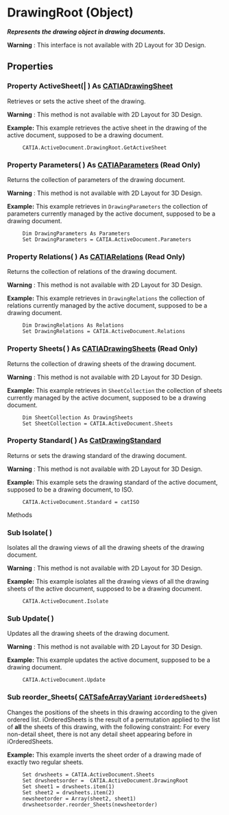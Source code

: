 # DrawingRoot (Object)

**_Represents the drawing object in drawing documents._**

**Warning** : This interface is not available with 2D Layout for 3D Design.

## Properties

### Property **ActiveSheet**(| ) As [CATIADrawingSheet](../DraftingInterfaces/interface_DrawingSheet_30816.md)

   Retrieves or sets the active sheet of the drawing.

**Warning** : This method is not available with 2D Layout for 3D Design.

**Example:**      This example retrieves the active sheet in the drawing of the active document, supposed to be a drawing document.

```VBScript
     CATIA.ActiveDocument.DrawingRoot.GetActiveSheet

```

### Property **Parameters**( ) As [CATIAParameters](../KnowledgeInterfaces/interface_Parameters_22342.md) (Read Only)

   Returns the collection of parameters of the drawing document.

**Warning** : This method is not available with 2D Layout for 3D Design.

**Example:**      This example retrieves in `DrawingParameters` the collection of parameters currently managed by the active document, supposed to be a drawing document.

```VBScript
     Dim DrawingParameters As Parameters
     Set DrawingParameters = CATIA.ActiveDocument.Parameters

```

### Property **Relations**( ) As [CATIARelations](../KnowledgeInterfaces/interface_Relations_18301.md) (Read Only)

   Returns the collection of relations of the drawing document.

**Warning** : This method is not available with 2D Layout for 3D Design.

**Example:**      This example retrieves in `DrawingRelations` the collection of relations currently managed by the active document, supposed to be a drawing document.

```VBScript
     Dim DrawingRelations As Relations
     Set DrawingRelations = CATIA.ActiveDocument.Relations

```

### Property **Sheets**( ) As [CATIADrawingSheets](../DraftingInterfaces/interface_DrawingSheets_36522.md) (Read Only)

   Returns the collection of drawing sheets of the drawing document.

**Warning** : This method is not available with 2D Layout for 3D Design.

**Example:**      This example retrieves in `SheetCollection` the collection of sheets currently managed by the active document, supposed to be a drawing document.

```VBScript
     Dim SheetCollection As DrawingSheets
     Set SheetCollection = CATIA.ActiveDocument.Sheets

```

### Property **Standard**( ) As [CatDrawingStandard](../DraftingInterfaces/enum_CatDrawingStandard_67878.md)

   Returns or sets the drawing standard of the drawing document.

**Warning** : This method is not available with 2D Layout for 3D Design.

**Example:**      This example sets the drawing standard of the active document, supposed to be a drawing document, to ISO.

```VBScript
     CATIA.ActiveDocument.Standard = catISO

```

Methods

### Sub **Isolate**( )

   Isolates all the drawing views of all the drawing sheets of the drawing document.

**Warning** : This method is not available with 2D Layout for 3D Design.

**Example:**      This example isolates all the drawing views of all the drawing sheets of the active document, supposed to be a drawing document.

```VBScript
     CATIA.ActiveDocument.Isolate

```

### Sub **Update**( )

   Updates all the drawing sheets of the drawing document.

**Warning** : This method is not available with 2D Layout for 3D Design.

**Example:**      This example updates the active document, supposed to be a drawing document.

```VBScript
     CATIA.ActiveDocument.Update

```

### Sub **reorder_Sheets**( [CATSafeArrayVariant](../System/typedef_CATSafeArrayVariant_73843.md)  `iOrderedSheets`)

   Changes the positions of the sheets in this drawing according to the given ordered list. iOrderedSheets is the result of a permutation applied to the list of **all** the sheets of this drawing, with the following constraint: For every non-detail sheet, there is not any detail sheet appearing before in iOrderedSheets.

**Example:**      This example inverts the sheet order of a drawing made of exactly two regular sheets.

```VBScript
     Set drwsheets = CATIA.ActiveDocument.Sheets
     Set drwsheetsorder =  CATIA.ActiveDocument.DrawingRoot
     Set sheet1 = drwsheets.item(1)
     Set sheet2 = drwsheets.item(2)
     newsheetorder = Array(sheet2, sheet1)
     drwsheetsorder.reorder_Sheets(newsheetorder)

```
